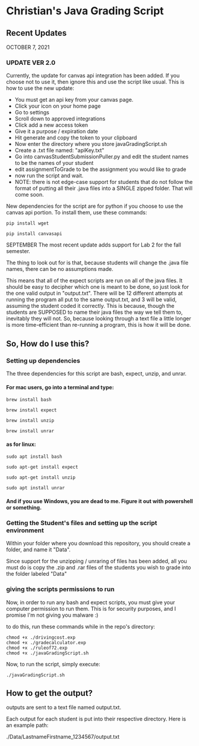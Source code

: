 # Christian's Java Grading Script

## Recent Updates
OCTOBER 7, 2021

### UPDATE VER 2.0
Currently, the update for canvas api integration has been added. If you choose not to use it, then ignore this and use the script like usual.
This is how to use the new update:
- You must get an api key from your canvas page. 
- Click your icon on your home page
- Go to settings
- Scroll down to approved integrations
- Click add a new access token
- Give it a purpose / expiration date
- Hit generate and copy the token to your clipboard
- Now enter the directory where you store javaGradingScript.sh
- Create a .txt file named: "apiKey.txt"
- Go into canvasStudentSubmissionPuller.py and edit the student names to be the names of your student
- edit assignmentToGrade to be the assignment you would like to grade
- now run the script and wait.
- NOTE: there is not edge-case support for students that do not follow the format of putting all their .java files into a SINGLE zipped folder. That will come soon.

New dependencies for the script are for python if you choose to use the canvas api portion. To install them, use these commands:
```
pip install wget
```
```
pip install canvasapi
```

SEPTEMBER
The most recent update adds support for Lab 2 for the fall semester.

The thing to look out for is that, because students will change the .java file names, there can be no assumptions made.

This means that all of the expect scripts are run on all of the java files. It should be easy to decipher which one is meant to be done, so just look for the one valid output in "output.txt". There will be 12 different attempts at running the program all put to the same output.txt, and 3 will be valid, assuming the student coded it correctly. This is because, though the students are SUPPOSED to name their java files the way we tell them to, inevitably they will not. So, because looking through a text file a little longer is more time-efficient than re-running a program, this is how it will be done.

## So, How do I use this?

### Setting up dependencies

The three dependencies for this script are bash, expect, unzip, and unrar.

#### For mac users, go into a terminal and type:
```
brew install bash
```
```
brew install expect
```
```
brew install unzip
```
```
brew install unrar
```

#### as for linux:
```
sudo apt install bash
```
```
sudo apt-get install expect
```
```
sudo apt-get install unzip
```
```
sudo apt install unrar
```

#### And if you use Windows, you are dead to me. Figure it out with powershell or something.

### Getting the Student's files and setting up the script environment

Within your folder where you download this repository, you should create a folder, and name it "Data".

Since support for the unzipping / unraring of files has been added, all you must do is copy the .zip and .rar files of the students you wish to grade into the folder labeled "Data"

### giving the scripts permissions to run

Now, in order to run any bash and expect scripts, you must give your computer permission to run them. This is for security purposes, and I promise I'm not giving you malware :)

to do this, run these commands while in the repo's directory:

```
chmod +x ./drivingcost.exp
chmod +x ./gradecalculator.exp
chmod +x ./ruleof72.exp
chmod +x ./javaGradingScript.sh
```

Now, to run the script, simply execute:
```
./javaGradingScript.sh
```

## How to get the output?

outputs are sent to a text file named output.txt.

Each output for each student is put into their respective directory. Here is an example path:

./Data/LastnameFirstname_1234567/output.txt

